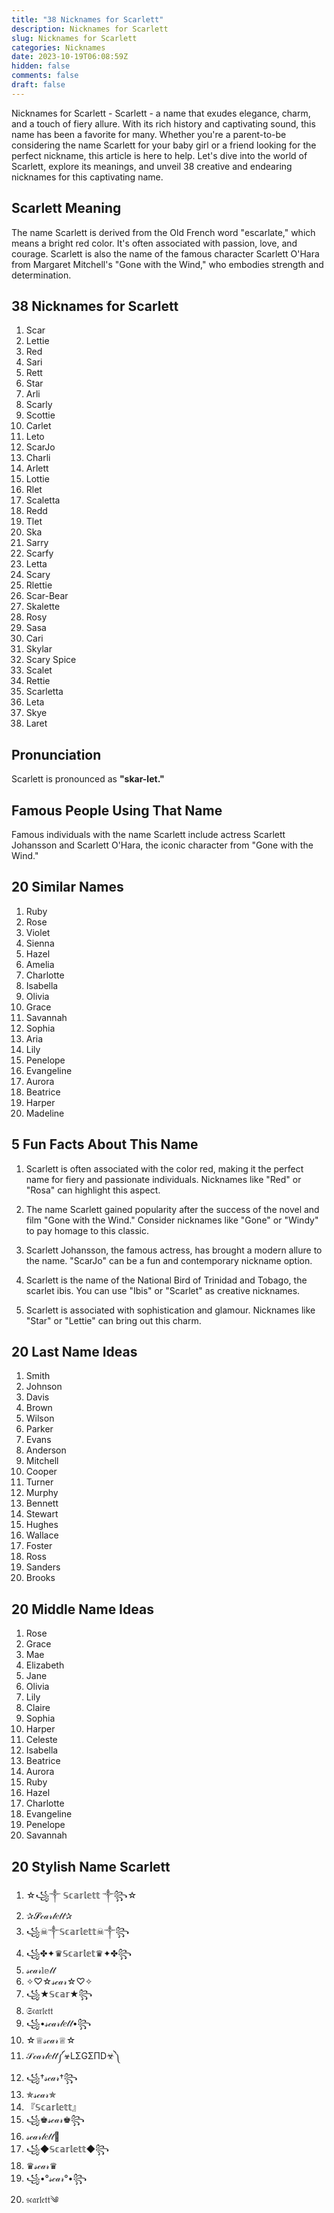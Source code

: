 ```yaml
---
title: "38 Nicknames for Scarlett"
description: Nicknames for Scarlett
slug: Nicknames for Scarlett
categories: Nicknames
date: 2023-10-19T06:08:59Z
hidden: false
comments: false
draft: false
---
```



Nicknames for Scarlett - Scarlett - a name that exudes elegance, charm, and a touch of fiery allure. With its rich history and captivating sound, this name has been a favorite for many. Whether you're a parent-to-be considering the name Scarlett for your baby girl or a friend looking for the perfect nickname, this article is here to help. Let's dive into the world of Scarlett, explore its meanings, and unveil 38 creative and endearing nicknames for this captivating name.

## Scarlett Meaning
The name Scarlett is derived from the Old French word "escarlate," which means a bright red color. It's often associated with passion, love, and courage. Scarlett is also the name of the famous character Scarlett O'Hara from Margaret Mitchell's "Gone with the Wind," who embodies strength and determination.

## 38 Nicknames for Scarlett
1. Scar
2. Lettie
3. Red
4. Sari
5. Rett
6. Star
7. Arli
8. Scarly
9. Scottie
10. Carlet
11. Leto
12. ScarJo
13. Charli
14. Arlett
15. Lottie
16. Rlet
17. Scaletta
18. Redd
19. Tlet
20. Ska
21. Sarry
22. Scarfy
23. Letta
24. Scary
25. Rlettie
26. Scar-Bear
27. Skalette
28. Rosy
29. Sasa
30. Cari
31. Skylar
32. Scary Spice
33. Scalet
34. Rettie
35. Scarletta
36. Leta
37. Skye
38. Laret

## Pronunciation
Scarlett is pronounced as **"skar-let."**

## Famous People Using That Name
Famous individuals with the name Scarlett include actress Scarlett Johansson and Scarlett O'Hara, the iconic character from "Gone with the Wind."

## 20 Similar Names
1. Ruby
2. Rose
3. Violet
4. Sienna
5. Hazel
6. Amelia
7. Charlotte
8. Isabella
9. Olivia
10. Grace
11. Savannah
12. Sophia
13. Aria
14. Lily
15. Penelope
16. Evangeline
17. Aurora
18. Beatrice
19. Harper
20. Madeline

## 5 Fun Facts About This Name
1. Scarlett is often associated with the color red, making it the perfect name for fiery and passionate individuals. Nicknames like "Red" or "Rosa" can highlight this aspect.

2. The name Scarlett gained popularity after the success of the novel and film "Gone with the Wind." Consider nicknames like "Gone" or "Windy" to pay homage to this classic.

3. Scarlett Johansson, the famous actress, has brought a modern allure to the name. "ScarJo" can be a fun and contemporary nickname option.

4. Scarlett is the name of the National Bird of Trinidad and Tobago, the scarlet ibis. You can use "Ibis" or "Scarlet" as creative nicknames.

5. Scarlett is associated with sophistication and glamour. Nicknames like "Star" or "Lettie" can bring out this charm.

## 20 Last Name Ideas
1. Smith
2. Johnson
3. Davis
4. Brown
5. Wilson
6. Parker
7. Evans
8. Anderson
9. Mitchell
10. Cooper
11. Turner
12. Murphy
13. Bennett
14. Stewart
15. Hughes
16. Wallace
17. Foster
18. Ross
19. Sanders
20. Brooks

## 20 Middle Name Ideas
1. Rose
2. Grace
3. Mae
4. Elizabeth
5. Jane
6. Olivia
7. Lily
8. Claire
9. Sophia
10. Harper
11. Celeste
12. Isabella
13. Beatrice
14. Aurora
15. Ruby
16. Hazel
17. Charlotte
18. Evangeline
19. Penelope
20. Savannah

## 20 Stylish Name Scarlett
1. ☆꧁༒ 𝕊𝕔𝕒𝕣𝕝𝕖𝕥𝕥 ༒꧂☆
2. ✰𝓢𝒸𝒶𝓇𝓁𝑒𝓉𝓉✰
3. ꧁☠︎༒𝕊𝕔𝕒𝕣𝕝𝕖𝕥𝕥☠︎༒꧂
4. ꧁✤✦♛𝕊𝕔𝕒𝕣𝕝𝕖𝕥♛✦✤꧂
5. 𝓈𝒸𝒶𝓇𝕝𝕖𝓉𝓉
6. ✧♡☆𝓈𝒸𝒶𝓇☆♡✧
7. ꧁★𝕊𝕔𝕒𝕣★꧂
8. 𝔖𝔠𝔞𝔯𝔩𝔢𝔱𝔱
9. ꧁•𝓈𝒸𝒶𝓇𝓁𝑒𝓉𝓉•꧂
10. ☆♕𝓈𝒸𝒶𝓇♕☆
11. 𝒮𝒸𝒶𝓇𝓁𝑒𝓉𝓉༼☣LΣGΣПD☣༽
12. ꧁†𝓈𝒸𝒶𝓇†꧂
13. ✯𝓈𝒸𝒶𝓇✯
14. 『𝕊𝕔𝕒𝕣𝕝𝕖𝕥𝕥』
15. ꧁♚𝓈𝒸𝒶𝓇♚꧂
16. 𝓈𝒸𝒶𝓇𝓁𝑒𝓉𝓉🌹
17. ꧁◆𝕊𝕔𝕒𝕣𝕝𝕖𝕥𝕥◆꧂
18. ♛𝓈𝒸𝒶𝓇♛
19. ꧁•°𝓈𝒸𝒶𝓇°•꧂
20. 𝔰𝔠𝔞𝔯𝔩𝔢𝔱𝔱༄